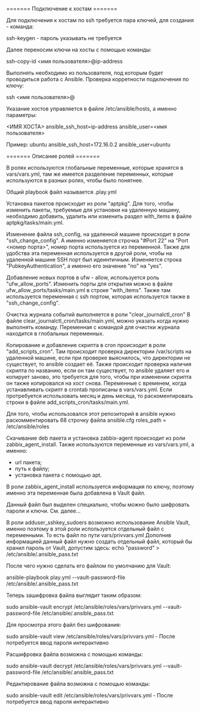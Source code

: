 ======= Подключение к хостам =======

Для подключения к хостам по ssh требуется пара ключей, для создания - команда:

ssh-keygen - пароль указывать не требуется

Далее переносим ключи на хосты с помощью команды:

ssh-copy-id <имя пользователя>@ip-address

Выполнять необходимо из пользователя, под которым будет проводиться работа с Ansible.
Проверка корретности подключения по ключу:

ssh <имя пользователя>@<ip-address>

Указание хостов управляется в файле /etc/ansible/hosts, а именно параметры:

<ИМЯ ХОСТА> ansible_ssh_host=ip-address ansible_user=<имя пользователя>

Пример: ubuntu ansible_ssh_host=172.16.0.2 ansible_user=ubuntu

======= Описание ролей =======

В ролях используются глобальные переменные, которые хранятся в vars/vars.yml, там же имеется разделение переменных, которые используются в разных ролях, чтобы было понятнее.

Общий playbook файл называется .play.yml

Установка пакетов происходит из роли "aptpkg". 
Для того, чтобы изменить пакеты, требуемые для установки на удаленную машину, необходимо добавить, удалить или изменить раздел with_items в файле aptpkg/tasks/main.yml.

Изменение файла ssh_config, на удаленной машине происходит в роли "ssh_change_config".
А именно изменяется строчка "#Port 22" на "Port <номер порта>", номер порта используется из переменной.
Также для удобства эта переменная используется в другой роли, чтобы на удаленной машине SSH порт был идеинтичным.
Изменяется строка "PubkeyAuthentication", а именно его значение "no" на "yes".

Добавление новых портов в ufw - allow, используется роль "ufw_allow_ports". 
Изменить порты для открытия можно в файле ufw_allow_ports/tasks/main.yml в строке "with_items".
Также там используется переменная с ssh портом, которая используется также в "ssh_change_config".

Очистка журнала событий выполняется в роли "clear_journalctl_cron"
В файле clear_journalctl_cron/tasks/main.yml, можно указать когда нужно выполнять команду.
Переменная с командой для очистки журнала находится в глобальных переменных.

Копирование и добавление скрипта в cron происходит в роли "add_scripts_cron".
Там происходит проверка директории /var/scripts на удаленной машине, если при проверке выяснилось, что директории не существует, то ansible создает её.
Также происходит проверка наличия скрипта по названию, если он там существует, то ansible удаляет его и копирует заново, это требуется для того,
чтобы при изменении скрипта он также копировался на хост снова.
Переменные с временем, когда устанавливать скрипт в crontab прописаны в vars/vars.yml.
Если протребуется использовать месяц и день месяца, то раскоментировать строки в файле add_scripts_cron/tasks/main.yml.

Для того, чтобы использовался этот репозиторий в ansible нужно раскомментировать 68 строчку файла ansible.cfg
roles_path    = /etc/ansible/roles

Скачивание deb пакета и установка zabbix-agent происходит из роли zabbix_agent_install.
Также используются переменные из vars/vars.yml, а именно:
- url пакета;
- путь к файлу;
- установка пакета с помощью apt.

В роли zabbix_agent_install используется информация по ключу, поэтому именно эта переменная была добавлена в Vault файл.

Данный файл был выделен специально, чтобы можно было шифровать пароли и ключи. См. далее...

В роли adduser_sshkey_sudoers возможно использование Ansible Vault, именно поэтому в этой роли используется отдельный файл с переменными.
То есть файл по пути vars/privvars.yml
Дополнив информацией данный файл нужно создать отдельный файл, который бы хранил пароль от Vault, допустим здесь:
echo "password" > /etc/ansible/.ansible_pass.txt

После чего нужно сделать его файлом по умолчанию для Vault:

ansible-playbook play.yml --vault-password-file /etc/ansible/.ansible_pass.txt

Теперь зашифровка файла выглядит таким образом:

sudo ansible-vault encrypt /etc/ansible/roles/vars/privvars.yml --vault-password-file /etc/ansible/.ansible_pass.txt

Для просмотра этого файл без шифрования:

sudo ansible-vault view /etc/ansible/roles/vars/privvars.yml - После потребуется ввод пароля интерактивно

Расшифровка файла возможна с помощью команды:

sudo ansible-vault decrypt /etc/ansible/roles/vars/privvars.yml --vault-password-file /etc/ansible/.ansible_pass.txt

Редактирование файла возможна с помощью команды:

sudo ansible-vault edit /etc/ansible/roles/vars/privvars.yml - После потребуется ввод пароля интерактивно
